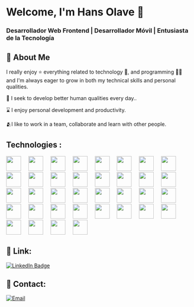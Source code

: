 # Welcome, I'm Hans Olave 👋

### Desarrollador Web Frontend | Desarrollador Móvil | Entusiasta de la Tecnología

## 🚀 About Me


I really enjoy ⭐ everything related to technology 🤖, and programming 👨‍💻 and I'm always eager to grow in both my technical skills and personal qualities.

🌿 I seek to develop better human qualities every day..
</br>

⌛ I enjoy personal development and productivity.
</br>

🫂I like to work in a team, collaborate and learn with other people.
</br>


## Technologies :

<div align="left">
<img src="https://cdn.jsdelivr.net/gh/devicons/devicon/icons/html5/html5-original.svg" height="40"/>
<img width="12" />
<img src="https://cdn.jsdelivr.net/gh/devicons/devicon/icons/css3/css3-original.svg" height="40"/>
<img width="12" />
<img src="https://cdn.jsdelivr.net/gh/devicons/devicon@latest/icons/bootstrap/bootstrap-original.svg"height="40"/>
<img width="12" />
<img src="https://cdn.jsdelivr.net/gh/devicons/devicon/icons/javascript/javascript-original.svg" height="40"/>
<img width="12" />
<img src="https://cdn.jsdelivr.net/gh/devicons/devicon@latest/icons/typescript/typescript-original.svg" height="40"/> 
<img width="12" />
<img src="https://cdn.jsdelivr.net/gh/devicons/devicon/icons/react/react-original.svg" height="40"/>
<img width="12" />
<img src="https://cdn.jsdelivr.net/gh/devicons/devicon@latest/icons/java/java-original.svg" height="40"/>  
<img width="12" />
<img src="https://cdn.jsdelivr.net/gh/devicons/devicon@latest/icons/docker/docker-original.svg" height="40"/>  
<img width="12" />
<img src="https://cdn.jsdelivr.net/gh/devicons/devicon@latest/icons/flutter/flutter-original.svg" height="40"/>
<img width="12" />
<img src="https://cdn.jsdelivr.net/gh/devicons/devicon@latest/icons/mysql/mysql-original.svg" height="40"/>  
<img width="12" />
<img src="https://cdn.jsdelivr.net/gh/devicons/devicon@latest/icons/unity/unity-original.svg"  height="40"/>
<img width="12" />
<img src="https://cdn.jsdelivr.net/gh/devicons/devicon@latest/icons/vscode/vscode-original.svg" height="40"/>
<img width="12" />
<img src="https://cdn.jsdelivr.net/gh/devicons/devicon@latest/icons/jira/jira-original.svg" height="40"/>
<img width="12" />
<img src="https://cdn.jsdelivr.net/gh/devicons/devicon@latest/icons/json/json-original.svg" height="40"/>
<img width="12" />
<img src="https://cdn.jsdelivr.net/gh/devicons/devicon@latest/icons/github/github-original.svg" height="40"/>  
<img width="12" />
<img src="https://cdn.jsdelivr.net/gh/devicons/devicon@latest/icons/azuresqldatabase/azuresqldatabase-original.svg" height="40"/>
<img width="12" />
<img src="https://cdn.jsdelivr.net/gh/devicons/devicon@latest/icons/xml/xml-original.svg" height="40"/>
<img width="12" />
<img src="https://cdn.jsdelivr.net/gh/devicons/devicon@latest/icons/illustrator/illustrator-plain.svg" height="40"/>  
<img width="12" />
<img src="https://cdn.jsdelivr.net/gh/devicons/devicon@latest/icons/atom/atom-original.svg" height="40"/>  
<img width="12" />
 <img src="https://cdn.jsdelivr.net/gh/devicons/devicon@latest/icons/gradle/gradle-original.svg" height="40"/>  
<img width="12" />
<img src="https://cdn.jsdelivr.net/gh/devicons/devicon@latest/icons/git/git-original.svg" height="40"/>
<img width="12" />
<img src="https://cdn.jsdelivr.net/gh/devicons/devicon@latest/icons/bash/bash-original.svg" height="40"/>
<img width="12" />
<img src="https://cdn.jsdelivr.net/gh/devicons/devicon@latest/icons/eclipse/eclipse-original-wordmark.svg" height="40"/>  
<img width="12" />
<img src="https://cdn.jsdelivr.net/gh/devicons/devicon@latest/icons/firebase/firebase-original.svg" height="40"/>
<img width="12" />
<img src="https://cdn.jsdelivr.net/gh/devicons/devicon@latest/icons/figma/figma-original.svg" height="40"/>
<img width="12" />
<img src="https://cdn.jsdelivr.net/gh/devicons/devicon@latest/icons/filezilla/filezilla-original.svg" height="40"/>
<img width="12" />
<img src="https://cdn.jsdelivr.net/gh/devicons/devicon@latest/icons/nodejs/nodejs-original.svg" height="40"/>
<img width="12" />
<img src="https://cdn.jsdelivr.net/gh/devicons/devicon@latest/icons/npm/npm-original-wordmark.svg"  height="40"/>
<img width="12" />
<img src="https://cdn.jsdelivr.net/gh/devicons/devicon@latest/icons/php/php-original.svg" height="40"/>
<img width="12" />
<img src="https://cdn.jsdelivr.net/gh/devicons/devicon@latest/icons/postman/postman-original.svg" height="40"/>
<img width="12" />
<img src="https://cdn.jsdelivr.net/gh/devicons/devicon@latest/icons/kubernetes/kubernetes-original.svg" height="40"/>
<img width="12" />
<img src="https://cdn.jsdelivr.net/gh/devicons/devicon@latest/icons/mongodb/mongodb-original.svg" height="40"/>
<img width="12" />
<img src="https://cdn.jsdelivr.net/gh/devicons/devicon@latest/icons/mongoose/mongoose-original.svg" width="40"/>
<img width="12" />
<img src="https://cdn.jsdelivr.net/gh/devicons/devicon@latest/icons/android/android-original.svg" height="40"/>
<img width="12" />
<img src="https://cdn.jsdelivr.net/gh/devicons/devicon@latest/icons/azure/azure-original.svg" height="40"/>
<img width="12" />
<img src="https://cdn.jsdelivr.net/gh/devicons/devicon@latest/icons/androidstudio/androidstudio-original.svg" height="40"/>
<img width="12" />
</div>

              

## 🔗 Link: 

[![LinkedIn Badge](https://img.shields.io/badge/LinkedIn-hans--olave-0077B5?style=for-the-badge&logo=linkedin&logoColor=white&labelColor=101010)](https://www.linkedin.com/in/hector-hans-olave-trujillo-5449506a/)


## 🔗 Contact:

[![Email](https://img.shields.io/badge/hansolavet@gmail.com-email-D14836?style=for-the-badge&logo=gmail&logoColor=white&labelColor=101010)](mailto:hansolavet@gmail.com)





